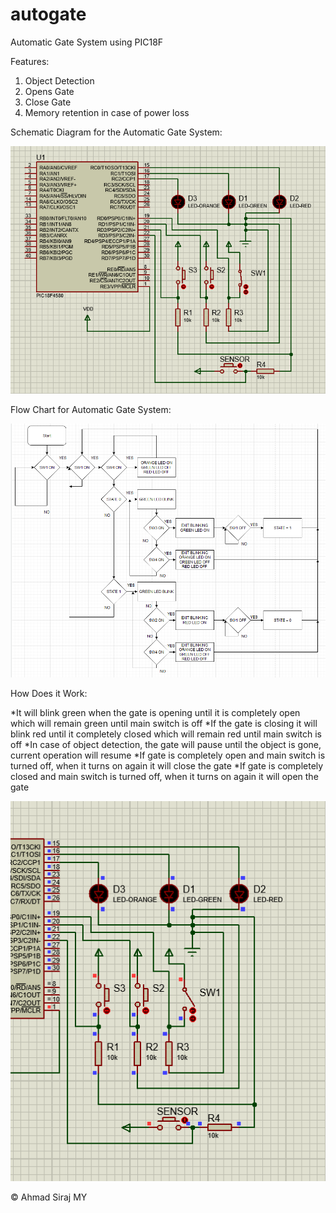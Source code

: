 # autogate
Automatic Gate System using PIC18F

Features:

1. Object Detection
2. Opens Gate
3. Close Gate
4. Memory retention in case of power loss

Schematic Diagram for the Automatic Gate System:

![Schematic Diagram](agschem.png)

Flow Chart for Automatic Gate System:

![Flow Chart](agflow.png)

How Does it Work:

*It will blink green when the gate is opening until it is completely open which will remain green until main switch is off
*If the gate is closing it will blink red until it completely closed which will remain red until main switch is off
*In case of object detection, the gate will pause until the object is gone, current operation will resume
*If gate is completely open and main switch is turned off, when it turns on again it will close the gate
*If gate is completely closed and main switch is turned off, when it turns on again it will open the gate

![It Works](agworks.gif)

© Ahmad Siraj MY


